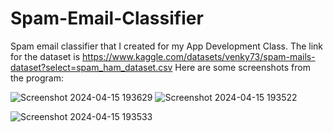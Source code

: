 # Spam-Email-Classifier
Spam email classifier that I created for my App Development Class. The link for the dataset is https://www.kaggle.com/datasets/venky73/spam-mails-dataset?select=spam_ham_dataset.csv
Here are some screenshots from the program:


![Screenshot 2024-04-15 193629](https://github.com/user-attachments/assets/675ce08f-b954-4be6-9aaa-d48125b75221)
![Screenshot 2024-04-15 193522](https://github.com/user-attachments/assets/6150ac2d-dd93-4cad-b8ca-306eb8e5e7f1)


![Screenshot 2024-04-15 193533](https://github.com/user-attachments/assets/991ca08f-d5ff-42a5-9c28-0d8fdfcbb3e5)
